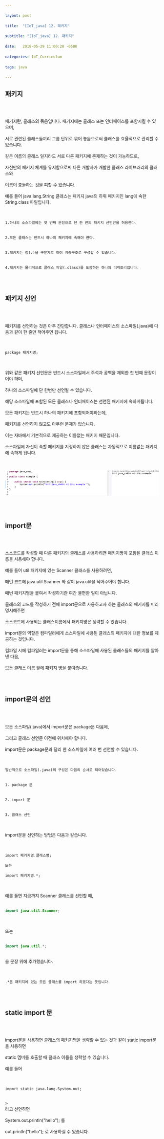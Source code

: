 ```yaml
---

layout: post

title:  "[IoT_java] 12. 패키지"

subtitle: "[IoT_java] 12. 패키지"

date:   2018-05-29 11:00:20 -0500

categories: IoT_Curriculum

tags: java

---
```


## 패키지

<br>
<br>

패키지란, 클래스의 묶음입니다. 패키지에는 클래스 또는 인터페이스를 포함시킬 수 있으며,
<br>
<br>
서로 관련된 클래스들끼리 그룹 단위로 묶어 놓음으로써 클래스를 효율적으로 관리할 수 있습니다.
<br>
<br>
같은 이름의 클래스 일지라도 서로 다른 패키지에 존재하는 것이 가능하므로,
<br>
<br>
자신만의 패키지 체계를 유지함으로써 다른 개발자가 개발한 클래스 라이브러리의 클래스와
<br>
<br>
이름이 충돌하는 것을 피할 수 있습니다.
<br>
<br>
예를 들어 java.lang.String 클래스는 패키지 java의 하위 패키지인 lang에 속한 String.class 파일입니다.
<br>
<br>
<br>

```
1.하나의 소스파일에는 첫 번째 문장으로 단 한 번의 패키지 선언만을 허용한다.


2.모든 클래스는 반드시 하나의 패키지에 속해야 한다.


3.패키지는 점(.)을 구분자로 하여 계층구조로 구성할 수 있습니다.


4.패키지는 물리적으로 클래스 파일(.class)를 포함하는 하나의 디렉토리입니다.
```

<br>
<br>

## 패키지 선언

<br>
<br>

패키지를 선언하는 것은 아주 간단합니다. 클래스나 인터페이스의 소스파일(.java)에 다음과 같이 한 줄만 적어주면 됩니다.
<br>
<br>
<br>

```
package 패키지명;
```

<br>
<br>
위와 같은 패키지 선언문은 반드시 소스파일에서 주석과 공백을 제외한 첫 번째 문장이어야 하며,
<br>
<br>
하나의 소스파일에 단 한번만 선언될 수 있습니다.
<br>
<br>
해당 소스파일에 포함된 모든 클래스나 인터페이스는 선언된 패키지에 속하게됩니다.
<br>
<br>
모든 패키지는 반드시 하나의 패키지에 포함되어야하는데,
<br>
<br>
패키지를 선언하지 않고도 아무런 문제가 없습니다.
<br>
<br>
이는 자바에서 기본적으로 제공하는 이름없는 패키지 때문입니다.
<br>
<br>
소스파일에 자신이 속할 패키지를 지정하지 않은 클래스는 자동적으로 이름없는 패키지에 속하게 됩니다.
<br>
<br>
<br>

![image](/image/java_image/java_image_73.png)

<br>
<br>

## import문

<br>
<br>

소스코드를 작성할 때 다른 패키지의 클래스를 사용하려면 패키지명이 포함된 클래스 이름을 사용해야 합니다.
<br>
<br>
예를 들어 util 패키지에 있는 Scanner 클래스를 사용하려면,
<br>
<br>
매번 코드에 java.util.Scanner 와 같이 java.util을 적어주어야 합니다.
<br>
<br>
매번 패키지명을 붙여서 작성하기란 여간 불편한 일이 아닙니다.
<br>
<br>
클래스의 코드를 작성하기 전에 import문으로 사용하고자 하는 클래스의 패키지를 미리 명시해주면
<br>
<br>
소스코드에 사용되는 클래스이름에서 패키지명은 생략할 수 있습니다.
<br>
<br>
import문의 역할은 컴파일러에게 소스파일에 사용된 클래스의 패키지에 대한 정보를 제공하는 것입니다.
<br>
<br>
컴파일 시에 컴파일러는 import문을 통해 소스파일에 사용된 클래스들의 패키지를 알아 낸 다음,
<br>
<br>
모든 클래스 이름 앞에 패키지 명을 붙여줍니다.

<br>
<br>

## import문의 선언

<br>
<br>

모든 소스파일(.java)에서 import문은 package문 다음에,
<br>
<br>
그리고 클래스 선언문 이전에 위치해야 합니다.
<br>
<br>
import문은 package문과 달리 한 소스파일에 여러 번 선언할 수 있습니다.
<br>
<br>
<br>

```
일반적으로 소스파일(.java)의 구성은 다음의 순서로 되어있습니다.


1. package 문


2. import 문


3. 클래스 선언
```

<br>
<br>
import문을 선언하는 방법은 다음과 같습니다.
<br>
<br>
<br>

```
import 패키지명.클래스명;

또는

import 패키지명.*;
```

<br>
<br>
예를 들면 지금까지 Scanner 클래스를 선언할 때,
<br>
<br>

```java
import java.util.Scanner;
```

<br>
<br>
또는
<br>
<br>

```java
import java.util.*;
```

<br>
을 문장 위에 추가했습니다.
<br>
<br>
<br>

```
.*은 패키지에 있는 모든 클래스를 import 하겠다는 뜻입니다.
```

<br>
<br>

## static import 문

<br>
<br>

import문을 사용하면 클래스의 패키지명을 생략할 수 있는 것과 같이 static import문을 사용하면
<br>
<br>
static 멤버를 호출할 때 클래스 이름을 생략할 수 있습니다.
<br>
<br>
예를 들어 
<br>
<br>
<br>

```
import static java.lang.System.out;
```

<br>
><br>
라고 선언하면
<br>
<br>
System.out.println("hello"); 를
<br>
<br>
out.println("hello"); 로 사용하실 수 있습니다.



